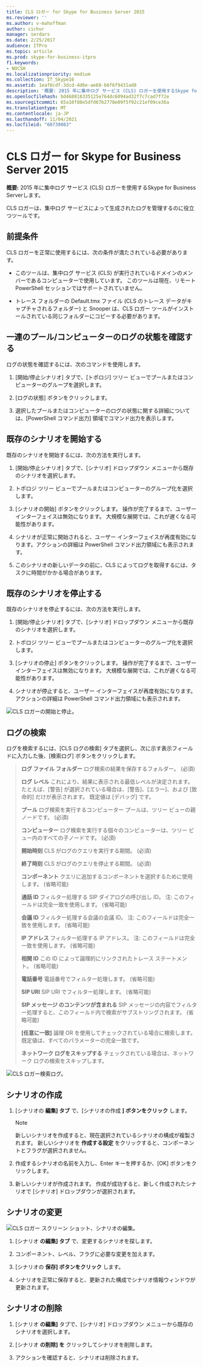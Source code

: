 ```yaml
---
title: CLS ロガー for Skype for Business Server 2015
ms.reviewer: ''
ms.author: v-mahoffman
author: cichur
manager: serdars
ms.date: 2/25/2017
audience: ITPro
ms.topic: article
ms.prod: skype-for-business-itpro
f1.keywords:
- NOCSH
ms.localizationpriority: medium
ms.collection: IT_Skype16
ms.assetid: 1eaf8cdf-3dcd-4d6e-ae68-b6f6f9431ad8
description: '概要: 2015 年に集中ログ サービス (CLS) ロガーを使用するSkype for Business Serverします。'
ms.openlocfilehash: bd468818335125e764dc6094ad32f7c7cad7f72e
ms.sourcegitcommit: 65a10f80e5dfd67b2778e09f5f92c21ef09ce36a
ms.translationtype: MT
ms.contentlocale: ja-JP
ms.lasthandoff: 11/04/2021
ms.locfileid: "60739083"
---
```

# <a name="cls-logger-for-skype-for-business-server-2015"></a>CLS ロガー for Skype for Business Server 2015
 
**概要:** 2015 年に集中ログ サービス (CLS) ロガーを使用するSkype for Business Serverします。
  
CLS ロガーは、集中ログ サービスによって生成されたログを管理するのに役立つツールです。
  
## <a name="prerequisites"></a>前提条件

CLS ロガーを正常に使用するには、次の条件が満たされている必要があります。
  
- このツールは、集中ログ サービス (CLS) が実行されているドメインのメンバーであるコンピューターで使用しています。 このツールは現在、リモート PowerShell セッションではサポートされていません。
    
- トレース フォルダーの Default.tmx ファイル (CLS のトレース データがキャプチャされるフォルダー) と Snooper は、CLS ロガー ツールがインストールされている同じフォルダーにコピーする必要があります。
    
## <a name="check-the-logging-status-of-a-set-of-poolscomputers"></a>一連のプール/コンピューターのログの状態を確認する

ログの状態を確認するには、次のコマンドを使用します。
  
1. [開始/停止シナリオ] タブで、[トポロジ] ツリー ビューでプールまたはコンピューターのグループを選択します。
    
2. [ログの状態] ボタンをクリックします。
    
3. 選択したプールまたはコンピューターのログの状態に関する詳細については、[PowerShell コマンド出力] 領域でコマンド出力を表示します。
    
## <a name="start-an-existing-scenario"></a>既存のシナリオを開始する

既存のシナリオを開始するには、次の方法を実行します。
  
1. [開始/停止シナリオ] タブで、[シナリオ] ドロップダウン メニューから既存のシナリオを選択します。
    
2. トポロジ ツリー ビューでプールまたはコンピューターのグループ化を選択します。
    
3. [シナリオの開始] ボタンをクリックします。 操作が完了するまで、ユーザー インターフェイスは無効になります。 大規模な展開では、これが遅くなる可能性があります。
    
4. シナリオが正常に開始されると、ユーザー インターフェイスが再度有効になります。アクションの詳細は PowerShell コマンド出力領域にも表示されます。
    
5. このシナリオの新しいデータの前に、CLS によってログを取得するには、タスクに時間がかかる場合があります。
    
## <a name="stop-an-existing-scenario"></a>既存のシナリオを停止する

既存のシナリオを停止するには、次の方法を実行します。
  
1. [開始/停止シナリオ] タブで、[シナリオ] ドロップダウン メニューから既存のシナリオを選択します。
    
2. トポロジ ツリー ビューでプールまたはコンピューターのグループ化を選択します。
    
3. [シナリオの停止] ボタンをクリックします。 操作が完了するまで、ユーザー インターフェイスは無効になります。 大規模な展開では、これが遅くなる可能性があります。
    
4. シナリオが停止すると、ユーザー インターフェイスが再度有効になります。アクションの詳細は PowerShell コマンド出力領域にも表示されます。
    
![CLS ロガーの開始と停止。](../../media/2c4a36c2-b5db-4550-a3b3-41f18e0e2f0c.png)
  
## <a name="search-for-logs"></a>ログの検索

ログを検索するには、[CLS ログの検索] タブを選択し、次に示す表示フィールドに入力した後、[検索ログ] ボタンをクリックします。
  
> **ログ ファイル フォルダー** ログ検索の結果を保存するフォルダー。 (必須)
> 
> **ログ レベル** これにより、結果に表示される最低レベルが決定されます。 たとえば、[警告] が選択されている場合は、[警告]、[エラー]、および [致命的] だけが表示されます。 既定値は [デバッグ] です。
> 
> **プール** ログ検索を実行するコンピューター プールは、ツリー ビューの親ノードです。 (必須)
> 
> **コンピューター** ログ検索を実行する個々のコンピューターは、ツリー ビュー内のすべての子ノードです。 (必須)
> 
> **開始時刻** CLS がログのクエリを実行する期間。 (必須)
> 
> **終了時刻** CLS がログのクエリを停止する期間。 (必須)
> 
> **コンポーネント** クエリに追加するコンポーネントを選択するために使用します。 (省略可能)
> 
> **通話 ID** フィルター処理する SIP ダイアログの呼び出し ID。 注: このフィールドは完全一致を使用します。 (省略可能)
> 
> **会議 ID** フィルター処理する会議の会議 ID。 注: このフィールドは完全一致を使用します。 (省略可能)
> 
> **IP アドレス** フィルター処理する IP アドレス。 注: このフィールドは完全一致を使用します。 (省略可能)
> 
> **相関 ID** この ID によって論理的にリンクされたトレース ステートメント。 (省略可能)
> 
> **電話番号** 電話番号でフィルター処理します。 (省略可能)
> 
> **SIP URI** SIP URI でフィルター処理します。 (省略可能)
> 
> **SIP メッセージ のコンテンツが含まれる** SIP メッセージの内容でフィルター処理すると、このフィールド内で検索がサブストリングされます。 (省略可能)
> 
> **[任意に一致]** 論理 OR を使用してチェックされている場合に検索します。 既定値は、すべてのパラメーターの完全一致です。
> 
> **ネットワーク ログをスキップする** チェックされている場合は、ネットワーク ログの検索をスキップします。
    
![CLS ロガー検索ログ。](../../media/5793ea3c-6f5f-40ef-8b53-100da831eedf.png)
  
## <a name="create-a-scenario"></a>シナリオの作成

1. [シナリオの **編集] タブ** で、[シナリオの作成 **] ボタンをクリック** します。
    
    > [!NOTE]
    > 新しいシナリオを作成すると、現在選択されているシナリオの構成が複製されます。 新しいシナリオを **作成する設定** をクリックすると、コンポーネントとフラグが選択されません。
  
2. 作成するシナリオの名前を入力し、Enter キーを押するか、[OK] ボタンをクリックします。
    
3. 新しいシナリオが作成されます。 作成が成功すると、新しく作成されたシナリオで [シナリオ] ドロップダウンが選択されます。
    
## <a name="modify-a-scenario"></a>シナリオの変更

![CLS ロガー スクリーン ショット、シナリオの編集。](../../media/abbbcac0-8a2e-48af-a22f-4fee0283a29f.png)
  
1. [シナリオ **の編集] タブ** で、変更するシナリオを探します。
    
2. コンポーネント、レベル、フラグに必要な変更を加えます。
    
3. [シナリオの **保存] ボタンをクリック** します。
    
4. シナリオを正常に保存すると、更新された構成でシナリオ情報ウィンドウが更新されます。
    
## <a name="delete-a-scenario"></a>シナリオの削除

1. [シナリオ **の編集]** タブで、[シナリオ] ドロップダウン メニューから既存のシナリオを選択します。
    
2. [シナリオ **の削除] を** クリックしてシナリオを削除します。
    
3. アクションを確認すると、シナリオは削除されます。
    

